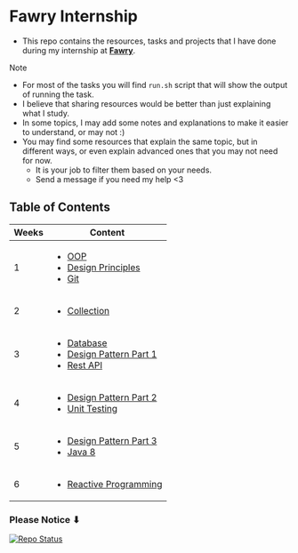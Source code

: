 # Fawry Internship

- This repo contains the resources, tasks and projects that I have done during my internship at [**Fawry**](https://www.fawry.com/).

> [!Note]
> - For most of the tasks you will find `run.sh` script that will show the output of running the task.
> - I believe that sharing resources would be better than just explaining what I study.
> - In some topics, I may add some notes and explanations to make it easier to understand, or may not :)
> - You may find some resources that explain the same topic, but in different ways, or even explain advanced ones that you may not need for now.
>   - It is your job to filter them based on your needs. 
>   - Send a message if you need my help <3

## Table of Contents

<table>
  <thead>
    <tr>
      <th>Weeks</th>
      <th>Content</th>
    </tr>
  </thead>
  <tbody>
    <tr>
      <td>1</td>
      <td>
        <ul>
          <li><a href="./Week1/OOP">OOP</a></li>
          <li><a href="./Week1/Design_Principles">Design Principles</a></li>
          <li><a href="./Week1/Git_VCS">Git</a></li>
        </ul>
      </td>
    </tr>
    <tr>
      <td>2</td>
      <td>
        <ul>
          <li><a href="./Week2/Collection">Collection</a></li>
        </ul>
      </td>
    </tr>
    <tr>
      <td>3</td>
      <td>
        <ul>
          <li><a href="./Week3/DataBase">Database</a></li>
          <li><a href="./Week3/DesignPattern1">Design Pattern Part 1</a></li>
          <li><a href="./Week3/Rest_API_Design1">Rest API</a></li>
        </ul>
      </td>
    </tr>
    <tr>
      <td>4</td>
      <td>
        <ul>
          <li><a href="./Week4/DesignPattern2">Design Pattern Part 2</a></li>
          <li><a href="./Week4/UnitTesting">Unit Testing</a></li>
        </ul>
      </td>
    </tr>
    <tr>
      <td>5</td>
      <td>
        <ul>
          <li><a href="./Week5/DesignPattern3">Design Pattern Part 3</a></li>
          <li><a href="./Week5/Java8">Java 8</a></li>
        </ul>
      </td>
    </tr>
    <tr>
      <td>6</td>
      <td>
        <ul>
          <li><a href="./Week6/Reactive Programming">Reactive Programming</a></li>
        </ul>
      </td>
    </tr>
  </tbody>
</table>

### Please Notice ⬇

<a href="https://github.com/Zeyad2003/Fawry-Internship"><img src="https://img.shields.io/badge/Repo%20Status-Under%20Development-White?labelColor=Dark Gray&style=social&logo=github&link=https://github.com/Zeyad2003/Fawry-Internship" alt="Repo Status" /></a>